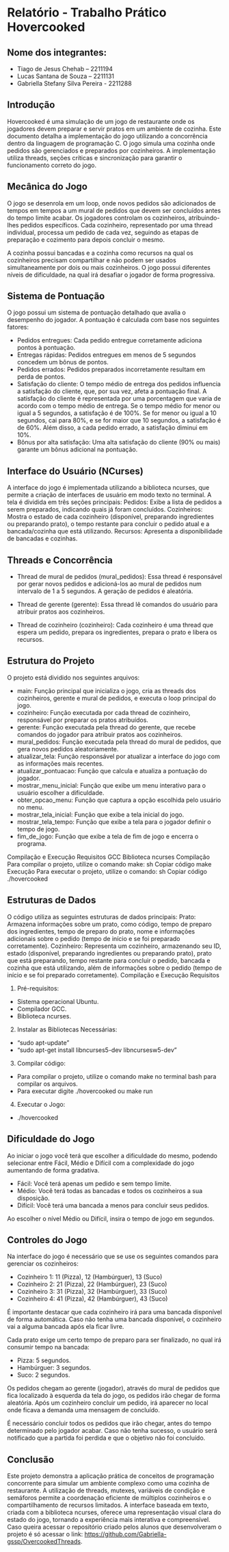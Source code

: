 # Relatório - Trabalho Prático Hovercooked

## Nome dos integrantes:
- Tiago de Jesus Chehab – 2211194
- Lucas Santana de Souza – 2211131
- Gabriella Stefany Silva Pereira - 2211288

## Introdução 
Hovercooked é uma simulação de um jogo de restaurante onde os jogadores devem preparar e servir pratos em um ambiente de cozinha. Este documento detalha a implementação do jogo utilizando a concorrência dentro da linguagem de programação C. O jogo simula uma cozinha onde pedidos são gerenciados e preparados por cozinheiros. A implementação utiliza threads, seções críticas e sincronização para garantir o funcionamento correto do jogo.

## Mecânica do Jogo
O jogo se desenrola em um loop, onde novos pedidos são adicionados de tempos em tempos a um mural de pedidos que devem ser concluídos antes do tempo limite acabar. Os jogadores controlam os cozinheiros, atribuindo-lhes pedidos específicos. Cada cozinheiro, representado por uma thread individual, processa um pedido de cada vez, seguindo as etapas de preparação e cozimento para depois concluir o mesmo.

A cozinha possui bancadas e a cozinha como recursos na qual os cozinheiros precisam compartilhar e não podem ser usados simultaneamente por dois ou mais cozinheiros. O jogo possui diferentes níveis de dificuldade, na qual irá desafiar o jogador de forma progressiva.

## Sistema de Pontuação
O jogo possui um sistema de pontuação detalhado que avalia o desempenho do jogador. A pontuação é calculada com base nos seguintes fatores:

- Pedidos entregues: Cada pedido entregue corretamente adiciona pontos à pontuação.
- Entregas rápidas: Pedidos entregues em menos de 5 segundos concedem um bônus de pontos.
- Pedidos errados: Pedidos preparados incorretamente resultam em perda de pontos.
- Satisfação do cliente: O tempo médio de entrega dos pedidos influencia a satisfação do cliente, que, por sua vez, afeta a pontuação final. A satisfação do cliente é representada por uma porcentagem que varia de acordo com o tempo médio de entrega. Se o tempo médio for menor ou igual a 5 segundos, a satisfação é de 100%. Se for menor ou igual a 10 segundos, cai para 80%, e se for maior que 10 segundos, a satisfação é de 60%. Além disso, a cada pedido errado, a satisfação diminui em 10%.
- Bônus por alta satisfação: Uma alta satisfação do cliente (90% ou mais) garante um bônus adicional na pontuação.

## Interface do Usuário (NCurses)
A interface do jogo é implementada utilizando a biblioteca ncurses, que permite a criação de interfaces de usuário em modo texto no terminal. A tela é dividida em três seções principais:
Pedidos: Exibe a lista de pedidos a serem preparados, indicando quais já foram concluídos.
Cozinheiros: Mostra o estado de cada cozinheiro (disponível, preparando ingredientes ou preparando prato), o tempo restante para concluir o pedido atual e a bancada/cozinha que está utilizando.
Recursos: Apresenta a disponibilidade de bancadas e cozinhas.

## Threads e Concorrência
- Thread de mural de pedidos (mural_pedidos): Essa thread é responsável por gerar novos pedidos e adicioná-los ao mural de pedidos num intervalo de 1 a 5 segundos. A geração de pedidos é aleatória.

- Thread de gerente (gerente): Essa thread lê comandos do usuário para atribuir pratos aos cozinheiros.

- Thread de cozinheiro (cozinheiro): Cada cozinheiro é uma thread que espera um pedido, prepara os ingredientes, prepara o prato e libera os recursos.

## Estrutura do Projeto
O projeto está dividido nos seguintes arquivos: 

- main: Função principal que inicializa o jogo, cria as threads dos cozinheiros, gerente e mural de pedidos, e executa o loop principal do jogo.
- cozinheiro: Função executada por cada thread de cozinheiro, responsável por preparar os pratos atribuídos.
- gerente: Função executada pela thread do gerente, que recebe comandos do jogador para atribuir pratos aos cozinheiros.
- mural_pedidos: Função executada pela thread do mural de pedidos, que gera novos pedidos aleatoriamente.
- atualizar_tela: Função responsável por atualizar a interface do jogo com as informações mais recentes.
- atualizar_pontuacao: Função que calcula e atualiza a pontuação do jogador.
- mostrar_menu_inicial: Função que exibe um menu interativo para o usuário escolher a dificuldade.
- obter_opcao_menu: Função que captura a opção escolhida pelo usuário no menu.
- mostrar_tela_inicial: Função que exibe a tela inicial do jogo.
- mostrar_tela_tempo: Função que exibe a tela para o jogador definir o tempo de jogo.
- fim_de_jogo: Função que exibe a tela de fim de jogo e encerra o programa.

Compilação e Execução Requisitos GCC Biblioteca ncurses Compilação Para compilar o projeto, utilize o comando make: sh Copiar código make Execução Para executar o projeto, utilize o comando: sh Copiar código ./hovercooked

## Estruturas de Dados
O código utiliza as seguintes estruturas de dados principais:
Prato: Armazena informações sobre um prato, como código, tempo de preparo dos ingredientes, tempo de preparo do prato, nome e informações adicionais sobre o pedido (tempo de início e se foi preparado corretamente).
Cozinheiro: Representa um cozinheiro, armazenando seu ID, estado (disponível, preparando ingredientes ou preparando prato), prato que está preparando, tempo restante para concluir o pedido, bancada e cozinha que está utilizando, além de informações sobre o pedido (tempo de início e se foi preparado corretamente).
Compilação e Execução Requisitos
1. Pré-requisitos: 

- Sistema operacional Ubuntu.
- Compilador GCC. 
- Biblioteca ncurses.

2. Instalar as Bibliotecas Necessárias:

- “sudo apt-update”
- “sudo apt-get install libncurses5-dev libncursesw5-dev” 

3. Compilar código: 

- Para compilar o projeto, utilize o comando make no terminal bash para compilar os arquivos.
- Para executar digite ./hovercooked ou make run

4. Executar o Jogo: 

- ./hovercooked

## Dificuldade do Jogo
Ao iniciar o jogo você terá que escolher a dificuldade do mesmo, podendo selecionar entre Fácil, Médio e Difícil com a complexidade do jogo aumentando de forma gradativa. 

- Fácil: Você terá apenas um pedido e sem tempo limite.
- Médio: Você terá todas as bancadas e todos os cozinheiros a sua disposição.
- Difícil: Você terá uma bancada a menos para concluir seus pedidos.

Ao escolher o nível Médio ou Difícil, insira o tempo de jogo em segundos.

## Controles do Jogo
Na interface do jogo é necessário que se use os seguintes comandos para gerenciar os cozinheiros: 

- Cozinheiro 1: 11 (Pizza), 12 (Hambúrguer), 13 (Suco) 
- Cozinheiro 2: 21 (Pizza), 22 (Hambúrguer), 23 (Suco) 
- Cozinheiro 3: 31 (Pizza), 32 (Hambúrguer), 33 (Suco) 
- Cozinheiro 4: 41 (Pizza), 42 (Hambúrguer), 43 (Suco)

É importante destacar que cada cozinheiro irá para uma bancada disponível de forma automática. Caso não tenha uma bancada disponível, o cozinheiro vai a alguma bancada após ela ficar livre.

Cada prato exige um certo tempo de preparo para ser finalizado, no qual irá consumir tempo na bancada: 

- Pizza: 5 segundos.
- Hambúrguer: 3 segundos.
- Suco: 2 segundos.

Os pedidos chegam ao gerente (jogador), através do mural de pedidos que fica localizado à esquerda da tela do jogo, os pedidos irão chegar de forma aleatória. Após um cozinheiro concluir um pedido, irá aparecer no local onde ficava a demanda uma mensagem de concluído. 

É necessário concluir todos os pedidos que irão chegar, antes do tempo determinado pelo jogador acabar. Caso não tenha sucesso, o usuário será notificado que a partida foi perdida e que o objetivo não foi concluído. 

## Conclusão
Este projeto demonstra a aplicação prática de conceitos de programação concorrente para simular um ambiente complexo como uma cozinha de restaurante. 
A utilização de threads, mutexes, variáveis de condição e semáforos permite a coordenação eficiente de múltiplos cozinheiros e o compartilhamento de recursos limitados. A interface baseada em texto, criada com a biblioteca ncurses, oferece uma representação visual clara do estado do jogo, tornando a experiência mais interativa e compreensível.
Caso queira acessar o repositório criado pelos alunos que desenvolveram o projeto é só acessar o link: https://github.com/Gabriella-gssp/OvercookedThreads.
